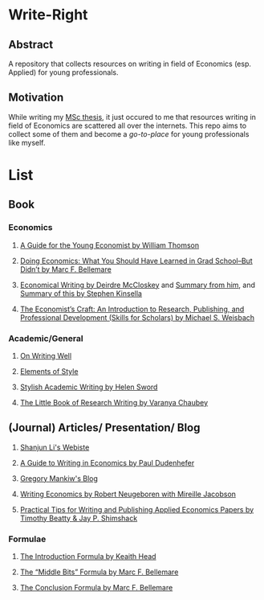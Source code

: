 # Write-Right

## Abstract
A repository that collects resources on writing in field of Economics (esp. Applied) for young professionals. 

## Motivation 

While writing my [MSc thesis](https://github.com/hotakakobori/MSc-Thesis-Replication), it just occured to me that resources writing in field of Economics are scattered all over the internets. This repo aims to collect some of them and become a _go-to-place_ for young professionals like myself. 

# List

## Book

### Economics

1. [A Guide for the Young Economist by William Thomson](https://mitpress.mit.edu/books/guide-young-economist-second-edition)

2. [Doing Economics: What You Should Have Learned in Grad School–But Didn’t by Marc F. Bellemare](http://marcfbellemare.com/wordpress/wp-content/uploads/2020/09/BellemareHowToPaperSeptember2020.pdf)

3. [Economical Writing by Deirdre McCloskey](http://www.deirdremccloskey.com/docs/pdf/Article_86.pdf) and [Summary from him](https://www.jstor.org/stable/40325922?seq=1), and [Summary of this by Stephen Kinsella]([http://stephenkinsella.net/WordPress/wp-content/uploads/2006/12/Economical%20Writing%20by%20Deirdre%20McCloskey.pdf](https://www.stephenkinsella.net/2006/12/29/notes-on-economical-writing/)) 

4. [The Economist’s Craft: An Introduction to Research, Publishing, and Professional Development (Skills for Scholars) by Michael S. Weisbach](https://www.amazon.co.uk/Economists-Craft-Introduction-Professional-Development/dp/0691216487/ref=sr_1_1?crid=235BRTTLGRKZU&keywords=weisbach+economist&qid=1649503672&sprefix=weisbach+economist%2Caps%2C65&sr=8-1&tag=enlighteconom-21)


### Academic/General

1. [On Writing Well](http://richardcolby.net/writ2000/wp-content/uploads/2017/09/On-Writing-Well-30th-Anniversa-Zinsser-William.pdf)

2. [Elements of Style](https://www.amazon.ca/Elements-Style-William-Strunk-Jr/dp/020530902X/ref=asc_df_020530902X/?tag=googleshopc0c-20&linkCode=df0&hvadid=312865754052&hvpos=&hvnetw=g&hvrand=17282556036165081523&hvpone=&hvptwo=&hvqmt=&hvdev=c&hvdvcmdl=&hvlocint=&hvlocphy=9001386&hvtargid=pla-405693442765&psc=1)

3. [Stylish Academic Writing by Helen Sword](https://www.hup.harvard.edu/catalog.php?isbn=9780674064485)

4. [The Little Book of Research Writing by Varanya Chaubey](https://www.amazon.com/Little-Book-Research-Writing/dp/1974673162/ref=pd_sbs_sccl_1_3/138-7549581-7828321?pd_rd_w=5bvCX&pf_rd_p=3676f086-9496-4fd7-8490-77cf7f43f846&pf_rd_r=NYMG0JKCJKPE7412JG84&pd_rd_r=36b78706-6db8-4278-8d12-1951c629ab3f&pd_rd_wg=aEoHN&pd_rd_i=1974673162&psc=1)

## (Journal) Articles/ Presentation/ Blog

1. [Shanjun Li's Webiste](http://li.dyson.cornell.edu/phdRes.php)

2. [A Guide to Writing in Economics by Paul Dudenhefer](https://static1.squarespace.com/static/58991b1546c3c4da5df402e4/t/589c5b0f37c58162f7acb007/1486641936481/A+Guide+to+Writing+in+Economics.pdf)

3. [Gregory Mankiw's Blog](http://gregmankiw.blogspot.com/2006/10/how-to-write-well.html?m=1)

4. [Writing Economics by Robert Neugeboren with Mireille Jacobson](https://writingproject.fas.harvard.edu/files/hwp/files/writingeconomics.pdf)

5. [Practical Tips for Writing and Publishing
Applied Economics Papers by Timothy Beatty & Jay P. Shimshack](https://static1.squarespace.com/static/55e8ab64e4b0b55649c4ab64/t/59d73b99f43b5586a0484a22/1507277732282/beatty_shimshack_applied_econ_papers.pdf)

### Formulae

1. [The Introduction Formula by Keaith Head](http://blogs.ubc.ca/khead/%20research/research-advice/formula)

2. [The “Middle Bits” Formula by Marc F. Bellemare](http://marcfbellemare.com/wordpress/12797)

3. [The Conclusion Formula by Marc F. Bellemare](http://marcfbellemare.com/wordpress/12060)




